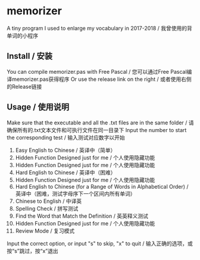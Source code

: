# memorizer
A tiny program I used to enlarge my vocabulary in 2017-2018 / 我曾使用的背单词的小程序

## Install / 安装
You can compile memorizer.pas with Free Pascal / 您可以通过Free Pascal编译memorizer.pas获得程序
Or use the release link on the right / 或者使用右侧的Release链接

## Usage / 使用说明
Make sure that the executable and all the .txt files are in the same folder / 请确保所有的.txt文本文件和可执行文件在同一目录下
Input the number to start the corresponding test / 输入测试对应数字以开始

1. Easy English to Chinese / 英译中（简单）
2. Hidden Function Designed just for me / 个人使用隐藏功能
3. Hidden Function Designed just for me / 个人使用隐藏功能
4. Hard English to Chinese / 英译中（困难）
5. Hidden Function Designed just for me / 个人使用隐藏功能
6. Hard English to Chinese (for a Range of Words in Alphabetical Order) / 英译中（困难，测试字母序下一个区间内所有单词）
7. Chinese to English / 中译英
8. Spelling Check / 拼写测试
9. Find the Word that Match the Definition / 英英释义测试
10. Hidden Function Designed just for me / 个人使用隐藏功能
11. Review Mode / 复习模式

Input the correct option, or input "s" to skip, "x" to quit / 输入正确的选项，或按“s”跳过，按“x”退出
